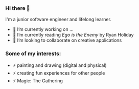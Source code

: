 ### Hi there 👋
I'm a junior software engineer and lifelong learner.
- 🔭 I’m currently working on ...
- 🌱 I’m currently reading *Ego is the Enemy* by Ryan Holiday
- 👯 I’m looking to collaborate on creative applications

### Some of my interests:
- ⚡ painting and drawing (digital and physical)
- ⚡ creating fun experiences for other people
- ⚡ Magic: The Gathering

<!--
**cwest9400/cwest9400** is a ✨ _special_ ✨ repository because its `README.md` (this file) appears on your GitHub profile.

Here are some ideas to get you started:

- 🔭 I’m currently working on ...
- 🌱 I’m currently learning ...
- 👯 I’m looking to collaborate on ...
- 🤔 I’m looking for help with ...
- 💬 Ask me about ...
- 📫 How to reach me: ...
- 😄 Pronouns: ...
- ⚡ Fun fact: ...
-->
